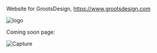 Website for GrootsDesign, https://www.grootsdesign.com

![logo](https://github.com/user-attachments/assets/dc1e62e1-d2fb-4882-bfeb-a6a21b7344bc)


Coming soon page:

![Capture](https://github.com/user-attachments/assets/6a92e45a-8f4a-4f28-b49c-9629cd42f4c3)


